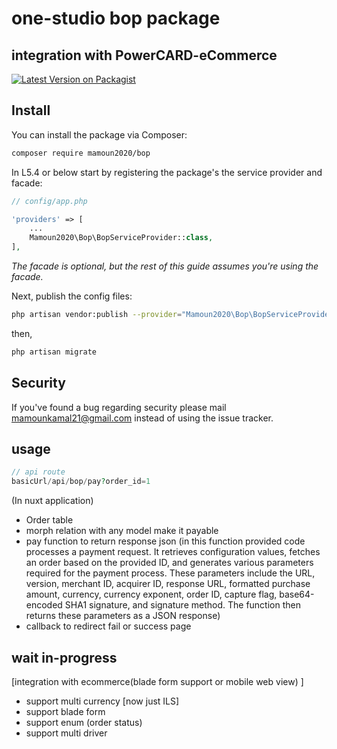 # one-studio bop package

## integration with PowerCARD-eCommerce

[![Latest Version on Packagist](https://packagist.org/packages/mamoun2020/bop)](https://packagist.org/packages/mamoun2020/bop)

## Install

You can install the package via Composer:

```bash
composer require mamoun2020/bop
```

In L5.4 or below start by registering the package's the service provider and facade:

```php
// config/app.php

'providers' => [
    ...
    Mamoun2020\Bop\BopServiceProvider::class,
],

```

*The facade is optional, but the rest of this guide assumes you're using the facade.*

Next, publish the config files:

```bash
php artisan vendor:publish --provider="Mamoun2020\Bop\BopServiceProvider" --tag="config"
```
then, 
```bash
php artisan migrate
```

## Security

If you've found a bug regarding security please mail [mamounkamal21@gmail.com](mailto:mamounkamal21@gmail.com) instead of using the issue tracker.

## usage 
```php
// api route  
basicUrl/api/bop/pay?order_id=1
```
(In nuxt application)
- Order table 
- morph relation with any model make it payable 
- pay function to return response json (in this function provided code processes a payment request. It retrieves configuration values, fetches an order based on the provided ID,
and generates various parameters required for the payment process. These parameters include the URL, version, merchant ID, acquirer ID, response URL, formatted purchase amount, currency, currency exponent, order ID, capture flag, base64-encoded SHA1 signature, and signature method. The function then returns these parameters as a JSON response) 
- callback to redirect fail or success page 

## wait in-progress
[integration with ecommerce(blade form support or mobile web view) ]
- support multi currency [now just ILS]
- support blade form 
- support enum (order status)
- support multi driver 
